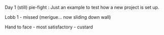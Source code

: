 Day 1 (still)  pie-fight : Just an example to test how a new project is set up.

Lobb 1 - missed (merigue... now sliding down wall)

Hand to face - most satisfactory - custard
